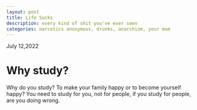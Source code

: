 ```yaml
---
layout: post
title: Life Sucks
description: every kind of shit you've ever seen
categories: narcotics anonymous, drunks, anarchism, your mom
---
```

July 12,2022

# Why study?
 Why do you study? To make your family happy or to become yourself
  happy? You need to study for you, not for people, if you study for
  people, are you doing wrong.
